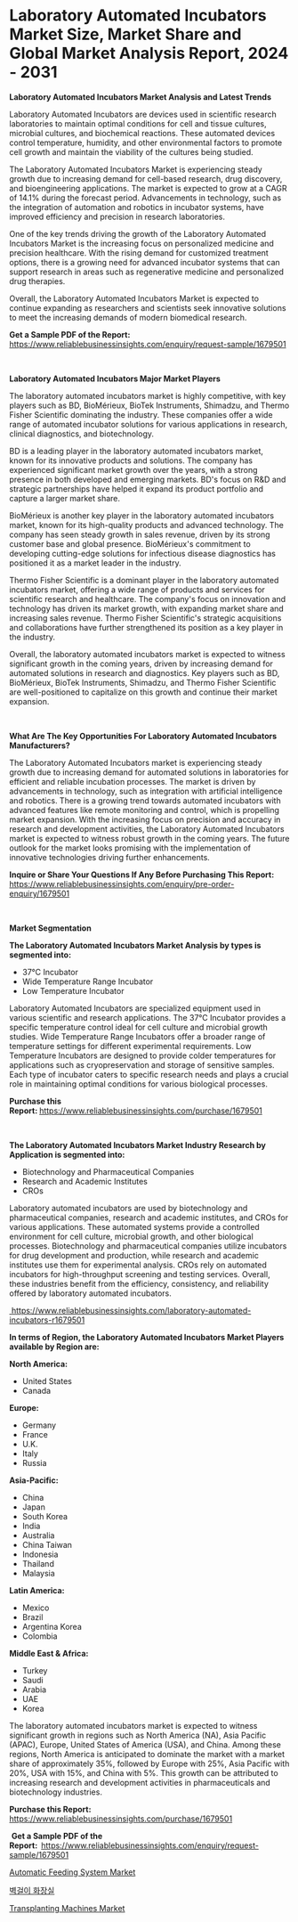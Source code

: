 <p><h1>Laboratory Automated Incubators Market Size, Market Share and Global Market Analysis Report, 2024 - 2031</h1></p><p><strong>Laboratory Automated Incubators Market Analysis and Latest Trends</strong></p>
<p><p>Laboratory Automated Incubators are devices used in scientific research laboratories to maintain optimal conditions for cell and tissue cultures, microbial cultures, and biochemical reactions. These automated devices control temperature, humidity, and other environmental factors to promote cell growth and maintain the viability of the cultures being studied.</p><p>The Laboratory Automated Incubators Market is experiencing steady growth due to increasing demand for cell-based research, drug discovery, and bioengineering applications. The market is expected to grow at a CAGR of 14.1% during the forecast period. Advancements in technology, such as the integration of automation and robotics in incubator systems, have improved efficiency and precision in research laboratories.</p><p>One of the key trends driving the growth of the Laboratory Automated Incubators Market is the increasing focus on personalized medicine and precision healthcare. With the rising demand for customized treatment options, there is a growing need for advanced incubator systems that can support research in areas such as regenerative medicine and personalized drug therapies.</p><p>Overall, the Laboratory Automated Incubators Market is expected to continue expanding as researchers and scientists seek innovative solutions to meet the increasing demands of modern biomedical research.</p></p>
<p><strong>Get a Sample PDF of the Report:&nbsp;</strong> <a href="https://www.reliablebusinessinsights.com/enquiry/request-sample/1679501">https://www.reliablebusinessinsights.com/enquiry/request-sample/1679501</a></p>
<p>&nbsp;</p>
<p><strong>Laboratory Automated Incubators Major Market Players</strong></p>
<p><p>The laboratory automated incubators market is highly competitive, with key players such as BD, BioMérieux, BioTek Instruments, Shimadzu, and Thermo Fisher Scientific dominating the industry. These companies offer a wide range of automated incubator solutions for various applications in research, clinical diagnostics, and biotechnology.</p><p>BD is a leading player in the laboratory automated incubators market, known for its innovative products and solutions. The company has experienced significant market growth over the years, with a strong presence in both developed and emerging markets. BD's focus on R&D and strategic partnerships have helped it expand its product portfolio and capture a larger market share.</p><p>BioMérieux is another key player in the laboratory automated incubators market, known for its high-quality products and advanced technology. The company has seen steady growth in sales revenue, driven by its strong customer base and global presence. BioMérieux's commitment to developing cutting-edge solutions for infectious disease diagnostics has positioned it as a market leader in the industry.</p><p>Thermo Fisher Scientific is a dominant player in the laboratory automated incubators market, offering a wide range of products and services for scientific research and healthcare. The company's focus on innovation and technology has driven its market growth, with expanding market share and increasing sales revenue. Thermo Fisher Scientific's strategic acquisitions and collaborations have further strengthened its position as a key player in the industry.</p><p>Overall, the laboratory automated incubators market is expected to witness significant growth in the coming years, driven by increasing demand for automated solutions in research and diagnostics. Key players such as BD, BioMérieux, BioTek Instruments, Shimadzu, and Thermo Fisher Scientific are well-positioned to capitalize on this growth and continue their market expansion.</p></p>
<p>&nbsp;</p>
<p><strong>What Are The Key Opportunities For Laboratory Automated Incubators Manufacturers?</strong></p>
<p><p>The Laboratory Automated Incubators market is experiencing steady growth due to increasing demand for automated solutions in laboratories for efficient and reliable incubation processes. The market is driven by advancements in technology, such as integration with artificial intelligence and robotics. There is a growing trend towards automated incubators with advanced features like remote monitoring and control, which is propelling market expansion. With the increasing focus on precision and accuracy in research and development activities, the Laboratory Automated Incubators market is expected to witness robust growth in the coming years. The future outlook for the market looks promising with the implementation of innovative technologies driving further enhancements.</p></p>
<p><strong>Inquire or Share Your Questions If Any Before Purchasing This Report:</strong> <a href="https://www.reliablebusinessinsights.com/enquiry/pre-order-enquiry/1679501">https://www.reliablebusinessinsights.com/enquiry/pre-order-enquiry/1679501</a></p>
<p>&nbsp;</p>
<p><strong>Market Segmentation</strong></p>
<p><strong>The Laboratory Automated Incubators Market Analysis by types is segmented into:</strong></p>
<p><ul><li>37°C Incubator</li><li>Wide Temperature Range Incubator</li><li>Low Temperature Incubator</li></ul></p>
<p><p>Laboratory Automated Incubators are specialized equipment used in various scientific and research applications. The 37°C Incubator provides a specific temperature control ideal for cell culture and microbial growth studies. Wide Temperature Range Incubators offer a broader range of temperature settings for different experimental requirements. Low Temperature Incubators are designed to provide colder temperatures for applications such as cryopreservation and storage of sensitive samples. Each type of incubator caters to specific research needs and plays a crucial role in maintaining optimal conditions for various biological processes.</p></p>
<p><strong>Purchase this Report:&nbsp;</strong><a href="https://www.reliablebusinessinsights.com/purchase/1679501">https://www.reliablebusinessinsights.com/purchase/1679501</a></p>
<p>&nbsp;</p>
<p><strong>The Laboratory Automated Incubators Market Industry Research by Application is segmented into:</strong></p>
<p><ul><li>Biotechnology and Pharmaceutical Companies</li><li>Research and Academic Institutes</li><li>CROs</li></ul></p>
<p><p>Laboratory automated incubators are used by biotechnology and pharmaceutical companies, research and academic institutes, and CROs for various applications. These automated systems provide a controlled environment for cell culture, microbial growth, and other biological processes. Biotechnology and pharmaceutical companies utilize incubators for drug development and production, while research and academic institutes use them for experimental analysis. CROs rely on automated incubators for high-throughput screening and testing services. Overall, these industries benefit from the efficiency, consistency, and reliability offered by laboratory automated incubators.</p></p>
<p><a href="https://www.reliablebusinessinsights.com/laboratory-automated-incubators-r1679501">&nbsp;https://www.reliablebusinessinsights.com/laboratory-automated-incubators-r1679501</a></p>
<p><strong>In terms of Region, the Laboratory Automated Incubators Market Players available by Region are:</strong></p>
<p>
    <p> <strong> North America: </strong>
        <ul>
            <li>United States</li>
            <li>Canada</li>
        </ul>
        </p> 
    <p> <strong> Europe: </strong>
        <ul>
            <li>Germany</li>
            <li>France</li>
            <li>U.K.</li>
            <li>Italy</li>
            <li>Russia</li>
        </ul>
        </p> 
    <p> <strong> Asia-Pacific: </strong>
        <ul>
            <li>China</li>
            <li>Japan</li>
            <li>South Korea</li>
            <li>India</li>
            <li>Australia</li>
            <li>China Taiwan</li>
            <li>Indonesia</li>
            <li>Thailand</li>
            <li>Malaysia</li>
        </ul>
        </p> 
    <p> <strong> Latin America: </strong>
        <ul>
            <li>Mexico</li>
            <li>Brazil</li>
            <li>Argentina Korea</li>
            <li>Colombia</li>
        </ul>
        </p> 
    <p> <strong> Middle East & Africa: </strong>
        <ul>
            <li>Turkey</li>
            <li>Saudi</li>
            <li>Arabia</li>
            <li>UAE</li>
            <li>Korea</li>
        </ul>
    </p>
    </p>
<p><p>The laboratory automated incubators market is expected to witness significant growth in regions such as North America (NA), Asia Pacific (APAC), Europe, United States of America (USA), and China. Among these regions, North America is anticipated to dominate the market with a market share of approximately 35%, followed by Europe with 25%, Asia Pacific with 20%, USA with 15%, and China with 5%. This growth can be attributed to increasing research and development activities in pharmaceuticals and biotechnology industries.</p></p>
<p><strong>Purchase this Report: </strong><a href="https://www.reliablebusinessinsights.com/purchase/1679501">https://www.reliablebusinessinsights.com/purchase/1679501</a></p>
<p>&nbsp;<strong>Get a Sample PDF of the Report:&nbsp;&nbsp;</strong><a href="https://www.reliablebusinessinsights.com/enquiry/request-sample/1679501">https://www.reliablebusinessinsights.com/enquiry/request-sample/1679501</a></p>
<p><strong></strong></p>
<p><p><a href="https://www.linkedin.com/pulse/automatic-feeding-system-market-size-growing-cagr-713-report-eywcc">Automatic Feeding System Market</a></p><p><a href="https://github.com/Evans21Bill/Market-Research-Report-List-1/blob/main/7593925169226.md">벽걸이 화장실</a></p><p><a href="https://www.linkedin.com/pulse/transplanting-machines-market-size-amp-share-analysis-1yh8c">Transplanting Machines Market</a></p></p>